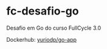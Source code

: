 # fc-desafio-go
Desafio em Go do curso FullCycle 3.0

Dockerhub: [yuriodp/go-app](https://hub.docker.com/repository/docker/yuriodp/go-app/general)